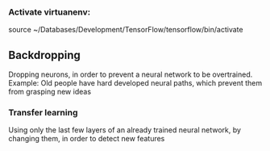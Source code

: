 ### Activate virtuanenv:
source ~/Databases/Development/TensorFlow/tensorflow/bin/activate

## Backdropping
Dropping neurons, in order to prevent a neural network to be overtrained.
Example: Old people have hard developed neural paths, which prevent them from grasping new ideas

### Transfer learning
Using only the last few layers of an already trained neural network, by changing them,
in order to detect new features
